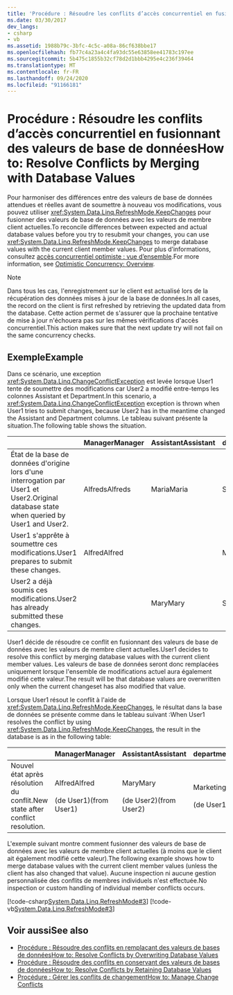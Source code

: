 ```yaml
---
title: 'Procédure : Résoudre les conflits d’accès concurrentiel en fusionnant des valeurs de base de données'
ms.date: 03/30/2017
dev_langs:
- csharp
- vb
ms.assetid: 1988b79c-3bfc-4c5c-a08a-86cf638bbe17
ms.openlocfilehash: fb77c4a23a4c4fa93dc55e63858ee41783c197ee
ms.sourcegitcommit: 5b475c1855b32cf78d2d1bbb4295e4c236f39464
ms.translationtype: MT
ms.contentlocale: fr-FR
ms.lasthandoff: 09/24/2020
ms.locfileid: "91166181"
---
```

# <a name="how-to-resolve-conflicts-by-merging-with-database-values"></a><span data-ttu-id="ad520-102">Procédure : Résoudre les conflits d’accès concurrentiel en fusionnant des valeurs de base de données</span><span class="sxs-lookup"><span data-stu-id="ad520-102">How to: Resolve Conflicts by Merging with Database Values</span></span>

<span data-ttu-id="ad520-103">Pour harmoniser des différences entre des valeurs de base de données attendues et réelles avant de soumettre à nouveau vos modifications, vous pouvez utiliser <xref:System.Data.Linq.RefreshMode.KeepChanges> pour fusionner des valeurs de base de données avec les valeurs de membre client actuelles.</span><span class="sxs-lookup"><span data-stu-id="ad520-103">To reconcile differences between expected and actual database values before you try to resubmit your changes, you can use <xref:System.Data.Linq.RefreshMode.KeepChanges> to merge database values with the current client member values.</span></span> <span data-ttu-id="ad520-104">Pour plus d’informations, consultez [accès concurrentiel optimiste : vue d’ensemble](optimistic-concurrency-overview.md).</span><span class="sxs-lookup"><span data-stu-id="ad520-104">For more information, see [Optimistic Concurrency: Overview](optimistic-concurrency-overview.md).</span></span>  
  
> [!NOTE]
> <span data-ttu-id="ad520-105">Dans tous les cas, l'enregistrement sur le client est actualisé lors de la récupération des données mises à jour de la base de données.</span><span class="sxs-lookup"><span data-stu-id="ad520-105">In all cases, the record on the client is first refreshed by retrieving the updated data from the database.</span></span> <span data-ttu-id="ad520-106">Cette action permet de s'assurer que la prochaine tentative de mise à jour n'échouera pas sur les mêmes vérifications d'accès concurrentiel.</span><span class="sxs-lookup"><span data-stu-id="ad520-106">This action makes sure that the next update try will not fail on the same concurrency checks.</span></span>  
  
## <a name="example"></a><span data-ttu-id="ad520-107">Exemple</span><span class="sxs-lookup"><span data-stu-id="ad520-107">Example</span></span>  

 <span data-ttu-id="ad520-108">Dans ce scénario, une exception <xref:System.Data.Linq.ChangeConflictException> est levée lorsque User1 tente de soumettre des modifications car User2 a modifié entre-temps les colonnes Assistant et Department.</span><span class="sxs-lookup"><span data-stu-id="ad520-108">In this scenario, a <xref:System.Data.Linq.ChangeConflictException> exception is thrown when User1 tries to submit changes, because User2 has in the meantime changed the Assistant and Department columns.</span></span> <span data-ttu-id="ad520-109">Le tableau suivant présente la situation.</span><span class="sxs-lookup"><span data-stu-id="ad520-109">The following table shows the situation.</span></span>  
  
||<span data-ttu-id="ad520-110">Manager</span><span class="sxs-lookup"><span data-stu-id="ad520-110">Manager</span></span>|<span data-ttu-id="ad520-111">Assistant</span><span class="sxs-lookup"><span data-stu-id="ad520-111">Assistant</span></span>|<span data-ttu-id="ad520-112">department</span><span class="sxs-lookup"><span data-stu-id="ad520-112">Department</span></span>|  
|------|-------------|---------------|----------------|  
|<span data-ttu-id="ad520-113">État de la base de données d'origine lors d'une interrogation par User1 et User2.</span><span class="sxs-lookup"><span data-stu-id="ad520-113">Original database state when queried by User1 and User2.</span></span>|<span data-ttu-id="ad520-114">Alfreds</span><span class="sxs-lookup"><span data-stu-id="ad520-114">Alfreds</span></span>|<span data-ttu-id="ad520-115">Maria</span><span class="sxs-lookup"><span data-stu-id="ad520-115">Maria</span></span>|<span data-ttu-id="ad520-116">Sales</span><span class="sxs-lookup"><span data-stu-id="ad520-116">Sales</span></span>|  
|<span data-ttu-id="ad520-117">User1 s'apprête à soumettre ces modifications.</span><span class="sxs-lookup"><span data-stu-id="ad520-117">User1 prepares to submit these changes.</span></span>|<span data-ttu-id="ad520-118">Alfred</span><span class="sxs-lookup"><span data-stu-id="ad520-118">Alfred</span></span>||<span data-ttu-id="ad520-119">Marketing</span><span class="sxs-lookup"><span data-stu-id="ad520-119">Marketing</span></span>|  
|<span data-ttu-id="ad520-120">User2 a déjà soumis ces modifications.</span><span class="sxs-lookup"><span data-stu-id="ad520-120">User2 has already submitted these changes.</span></span>||<span data-ttu-id="ad520-121">Mary</span><span class="sxs-lookup"><span data-stu-id="ad520-121">Mary</span></span>|<span data-ttu-id="ad520-122">Service</span><span class="sxs-lookup"><span data-stu-id="ad520-122">Service</span></span>|  
  
 <span data-ttu-id="ad520-123">User1 décide de résoudre ce conflit en fusionnant des valeurs de base de données avec les valeurs de membre client actuelles.</span><span class="sxs-lookup"><span data-stu-id="ad520-123">User1 decides to resolve this conflict by merging database values with the current client member values.</span></span> <span data-ttu-id="ad520-124">Les valeurs de base de données seront donc remplacées uniquement lorsque l'ensemble de modifications actuel aura également modifié cette valeur.</span><span class="sxs-lookup"><span data-stu-id="ad520-124">The result will be that database values are overwritten only when the current changeset has also modified that value.</span></span>  
  
 <span data-ttu-id="ad520-125">Lorsque User1 résout le conflit à l'aide de <xref:System.Data.Linq.RefreshMode.KeepChanges>, le résultat dans la base de données se présente comme dans le tableau suivant :</span><span class="sxs-lookup"><span data-stu-id="ad520-125">When User1 resolves the conflict by using <xref:System.Data.Linq.RefreshMode.KeepChanges>, the result in the database is as in the following table:</span></span>  
  
||<span data-ttu-id="ad520-126">Manager</span><span class="sxs-lookup"><span data-stu-id="ad520-126">Manager</span></span>|<span data-ttu-id="ad520-127">Assistant</span><span class="sxs-lookup"><span data-stu-id="ad520-127">Assistant</span></span>|<span data-ttu-id="ad520-128">department</span><span class="sxs-lookup"><span data-stu-id="ad520-128">Department</span></span>|  
|------|-------------|---------------|----------------|  
|<span data-ttu-id="ad520-129">Nouvel état après résolution du conflit.</span><span class="sxs-lookup"><span data-stu-id="ad520-129">New state after conflict resolution.</span></span>|<span data-ttu-id="ad520-130">Alfred</span><span class="sxs-lookup"><span data-stu-id="ad520-130">Alfred</span></span><br /><br /> <span data-ttu-id="ad520-131">(de User1)</span><span class="sxs-lookup"><span data-stu-id="ad520-131">(from User1)</span></span>|<span data-ttu-id="ad520-132">Mary</span><span class="sxs-lookup"><span data-stu-id="ad520-132">Mary</span></span><br /><br /> <span data-ttu-id="ad520-133">(de User2)</span><span class="sxs-lookup"><span data-stu-id="ad520-133">(from User2)</span></span>|<span data-ttu-id="ad520-134">Marketing</span><span class="sxs-lookup"><span data-stu-id="ad520-134">Marketing</span></span><br /><br /> <span data-ttu-id="ad520-135">(de User1)</span><span class="sxs-lookup"><span data-stu-id="ad520-135">(from User1)</span></span>|  
  
 <span data-ttu-id="ad520-136">L'exemple suivant montre comment fusionner des valeurs de base de données avec les valeurs de membre client actuelles (à moins que le client ait également modifié cette valeur).</span><span class="sxs-lookup"><span data-stu-id="ad520-136">The following example shows how to merge database values with the current client member values (unless the client has also changed that value).</span></span> <span data-ttu-id="ad520-137">Aucune inspection ni aucune gestion personnalisée des conflits de membres individuels n'est effectuée.</span><span class="sxs-lookup"><span data-stu-id="ad520-137">No inspection or custom handling of individual member conflicts occurs.</span></span>  
  
 [!code-csharp[System.Data.Linq.RefreshMode#3](../../../../../../samples/snippets/csharp/VS_Snippets_Data/system.data.linq.refreshmode/cs/program.cs#3)]
 [!code-vb[System.Data.Linq.RefreshMode#3](../../../../../../samples/snippets/visualbasic/VS_Snippets_Data/system.data.linq.refreshmode/vb/module1.vb#3)]  
  
## <a name="see-also"></a><span data-ttu-id="ad520-138">Voir aussi</span><span class="sxs-lookup"><span data-stu-id="ad520-138">See also</span></span>

- [<span data-ttu-id="ad520-139">Procédure : Résoudre des conflits en remplaçant des valeurs de bases de données</span><span class="sxs-lookup"><span data-stu-id="ad520-139">How to: Resolve Conflicts by Overwriting Database Values</span></span>](how-to-resolve-conflicts-by-overwriting-database-values.md)
- [<span data-ttu-id="ad520-140">Procédure : Résoudre des conflits en conservant des valeurs de bases de données</span><span class="sxs-lookup"><span data-stu-id="ad520-140">How to: Resolve Conflicts by Retaining Database Values</span></span>](how-to-resolve-conflicts-by-retaining-database-values.md)
- [<span data-ttu-id="ad520-141">Procédure : Gérer les conflits de changement</span><span class="sxs-lookup"><span data-stu-id="ad520-141">How to: Manage Change Conflicts</span></span>](how-to-manage-change-conflicts.md)
